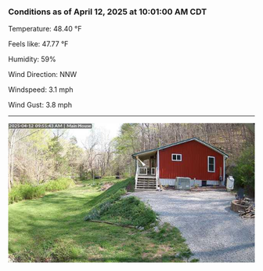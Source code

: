 ### Conditions as of April 12, 2025 at 10:01:00 AM CDT 

Temperature: 48.40 &deg;F

Feels like: 47.77 &deg;F

Humidity: 59%

Wind Direction: NNW

Windspeed: 3.1 mph

Wind Gust: 3.8 mph

---

<img src="./images/latest.jpeg"/>

